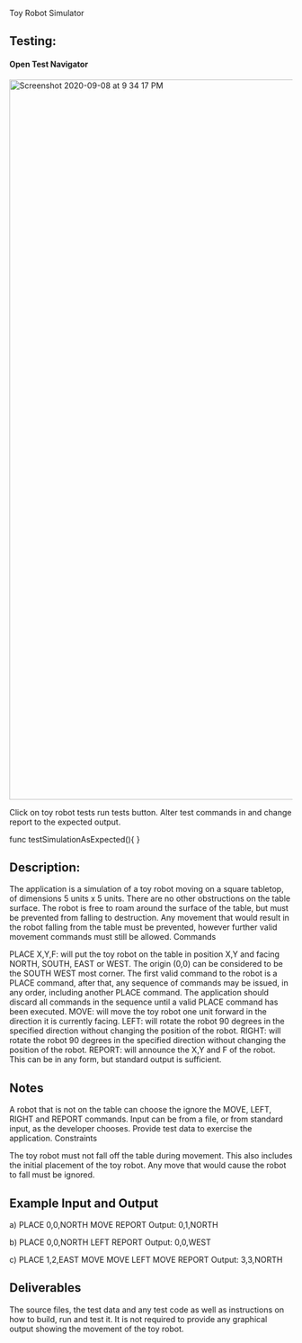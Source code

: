Toy Robot Simulator

## Testing:

#### Open Test Navigator
<img width="1280" alt="Screenshot 2020-09-08 at 9 34 17 PM" src="https://user-images.githubusercontent.com/13760108/92472347-ae918580-f21c-11ea-93df-c2b148f7c973.png">

 Click on toy robot tests run tests button. 
 Alter test commands in and change report to the expected output.

  func testSimulationAsExpected(){
   }
   


## Description:

The application is a simulation of a toy robot moving on a square tabletop, of dimensions 5 units x 5 units.
There are no other obstructions on the table surface.
The robot is free to roam around the surface of the table, but must be prevented from falling to destruction. Any movement that would result in the robot falling from the table must be prevented, however further valid movement commands must still be allowed.
Commands

PLACE X,Y,F: will put the toy robot on the table in position X,Y and facing NORTH, SOUTH, EAST or WEST. The origin (0,0) can be considered to be the SOUTH WEST most corner. The first valid command to the robot is a PLACE command, after that, any sequence of commands may be issued, in any order, including another PLACE command. The application should discard all commands in the sequence until a valid PLACE command has been executed.
MOVE: will move the toy robot one unit forward in the direction it is currently facing.
LEFT: will rotate the robot 90 degrees in the specified direction without changing the position of the robot.
RIGHT: will rotate the robot 90 degrees in the specified direction without changing the position of the robot.
REPORT: will announce the X,Y and F of the robot. This can be in any form, but standard output is sufficient.
## Notes

A robot that is not on the table can choose the ignore the MOVE, LEFT, RIGHT and REPORT commands.
Input can be from a file, or from standard input, as the developer chooses.
Provide test data to exercise the application.
Constraints

The toy robot must not fall off the table during movement. This also includes the initial placement of the toy robot. Any move that would cause the robot to fall must be ignored.

## Example Input and Output

a) PLACE 0,0,NORTH MOVE REPORT Output: 0,1,NORTH

b) PLACE 0,0,NORTH LEFT REPORT Output: 0,0,WEST

c) PLACE 1,2,EAST MOVE MOVE LEFT MOVE REPORT Output: 3,3,NORTH

## Deliverables

The source files, the test data and any test code as well as instructions on how to build, run and test it. It is not required to provide any graphical output showing the movement of the toy robot.


